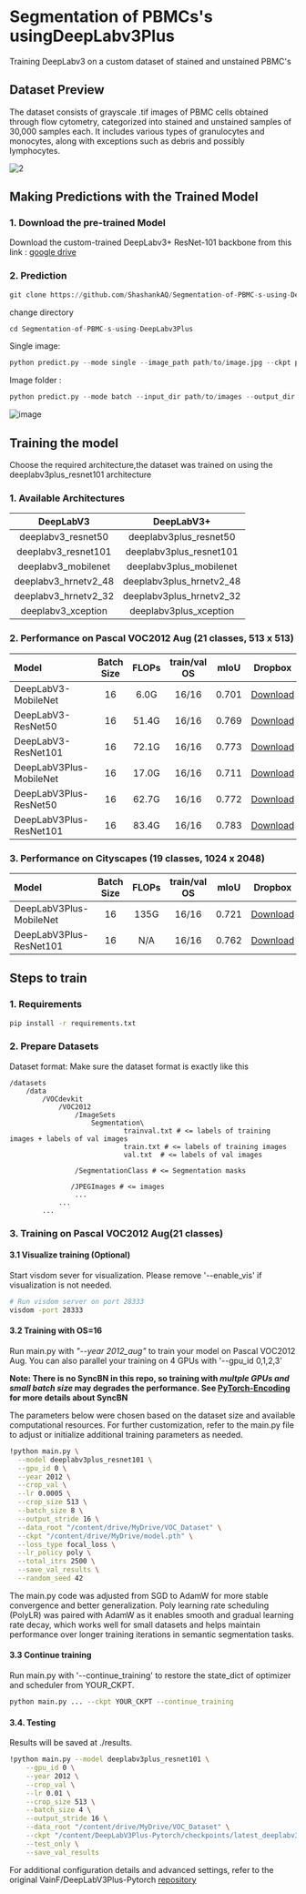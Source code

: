 # Segmentation of PBMCs's usingDeepLabv3Plus

Training DeepLabv3 on a custom dataset of stained and unstained PBMC's

## Dataset Preview
The dataset consists of grayscale .tif images of PBMC cells obtained through flow cytometry, categorized into stained and unstained samples of 30,000 samples each. It includes various types of granulocytes and monocytes, along with exceptions such as debris and possibly lymphocytes. 

![2](https://github.com/user-attachments/assets/3fa59927-41fa-4829-a698-ab4d12659761)

## Making Predictions with the Trained Model

### 1. Download the pre-trained Model

Download the custom-trained DeepLabv3+ ResNet-101 backbone from this link : [google drive](https://drive.google.com/file/d/1PLw7U5-MrrFQJ4oZue5TvnBdQ2x6IQ3a/view?usp=sharing)

### 2. Prediction

```python
git clone https://github.com/ShashankAQ/Segmentation-of-PBMC-s-using-DeepLabv3Plus.git

```
change directory

```python
cd Segmentation-of-PBMC-s-using-DeepLabv3Plus

```
Single image: 

```python
python predict.py --mode single --image_path path/to/image.jpg --ckpt path/to/model.pth --output_image result.png
```
Image folder :
```python
python predict.py --mode batch --input_dir path/to/images --output_dir path/to/save/results --ckpt path/to/model.pth
```
![image](https://github.com/user-attachments/assets/b2476eda-1760-4b95-afea-985f0bd31df1)

## Training the model
Choose the required architecture,the dataset was trained on using the deeplabv3plus_resnet101 architecture
### 1. Available Architectures
| DeepLabV3    |  DeepLabV3+        |
| :---: | :---:     |
|deeplabv3_resnet50|deeplabv3plus_resnet50|
|deeplabv3_resnet101|deeplabv3plus_resnet101|
|deeplabv3_mobilenet|deeplabv3plus_mobilenet ||
|deeplabv3_hrnetv2_48 | deeplabv3plus_hrnetv2_48 |
|deeplabv3_hrnetv2_32 | deeplabv3plus_hrnetv2_32 |
|deeplabv3_xception | deeplabv3plus_xception |

### 2. Performance on Pascal VOC2012 Aug (21 classes, 513 x 513)
|  Model          | Batch Size  | FLOPs  | train/val OS   |  mIoU        | Dropbox  | Tencent Weiyun  | 
| :--------        | :-------------: | :----:   | :-----------: | :--------: | :--------: | :----:   |
| DeepLabV3-MobileNet       | 16      |  6.0G      |   16/16  |  0.701     |    [Download](https://www.dropbox.com/s/uhksxwfcim3nkpo/best_deeplabv3_mobilenet_voc_os16.pth?dl=0)       | [Download](https://share.weiyun.com/A4ubD1DD) |
| DeepLabV3-ResNet50         | 16      |  51.4G     |  16/16   |  0.769     |    [Download](https://www.dropbox.com/s/3eag5ojccwiexkq/best_deeplabv3_resnet50_voc_os16.pth?dl=0) | [Download](https://share.weiyun.com/33eLjnVL) |
| DeepLabV3-ResNet101         | 16      |  72.1G     |  16/16   |  0.773     |    [Download](https://www.dropbox.com/s/vtenndnsrnh4068/best_deeplabv3_resnet101_voc_os16.pth?dl=0)       | [Download](https://share.weiyun.com/iCkzATAw)  |
| DeepLabV3Plus-MobileNet   | 16      |  17.0G      |  16/16   |  0.711    |    [Download](https://www.dropbox.com/s/0idrhwz6opaj7q4/best_deeplabv3plus_mobilenet_voc_os16.pth?dl=0)   | [Download](https://share.weiyun.com/djX6MDwM) |
| DeepLabV3Plus-ResNet50    | 16      |   62.7G     |  16/16   |  0.772     |    [Download](https://www.dropbox.com/s/dgxyd3jkyz24voa/best_deeplabv3plus_resnet50_voc_os16.pth?dl=0)   | [Download](https://share.weiyun.com/uTM4i2jG) |
| DeepLabV3Plus-ResNet101     | 16      |  83.4G     |  16/16   |  0.783     |    [Download](https://www.dropbox.com/s/bm3hxe7wmakaqc5/best_deeplabv3plus_resnet101_voc_os16.pth?dl=0)   | [Download](https://share.weiyun.com/UNPZr3dk) |

### 3. Performance on Cityscapes (19 classes, 1024 x 2048)

|  Model          | Batch Size  | FLOPs  | train/val OS   |  mIoU        | Dropbox  |  Tencent Weiyun  |
| :--------        | :-------------: | :----:   | :-----------: | :--------: | :--------: |  :----:   |
| DeepLabV3Plus-MobileNet   | 16      |  135G      |  16/16   |  0.721  |    [Download](https://www.dropbox.com/s/753ojyvsh3vdjol/best_deeplabv3plus_mobilenet_cityscapes_os16.pth?dl=0) | [Download](https://share.weiyun.com/aSKjdpbL) 
| DeepLabV3Plus-ResNet101   | 16      |  N/A      |  16/16   |  0.762  |    [Download](https://drive.google.com/file/d/1t7TC8mxQaFECt4jutdq_NMnWxdm6B-Nb/view?usp=sharing) | N/A |

## Steps to train

### 1. Requirements

```bash
pip install -r requirements.txt
```

### 2. Prepare Datasets

Dataset format:
Make sure the dataset format is exactly like this 
```
/datasets
    /data
        /VOCdevkit 
            /VOC2012
                /ImageSets
                    Segmentation\
                            trainval.txt # <= labels of training images + labels of val images
                            train.txt # <= labels of training images
                            val.txt  # <= labels of val images

                /SegmentationClass # <= Segmentation masks

               /JPEGImages # <= images
                ...
            ...
        ...
```
### 3. Training on Pascal VOC2012 Aug(21 classes)

#### 3.1 Visualize training (Optional)
Start visdom sever for visualization. Please remove '--enable_vis' if visualization is not needed. 

```bash
# Run visdom server on port 28333
visdom -port 28333
```
#### 3.2 Training with OS=16
Run main.py with *"--year 2012_aug"* to train your model on Pascal VOC2012 Aug. You can also parallel your training on 4 GPUs with '--gpu_id 0,1,2,3'

**Note: There is no SyncBN in this repo, so training with *multple GPUs and small batch size* may degrades the performance. See [PyTorch-Encoding](https://hangzhang.org/PyTorch-Encoding/tutorials/syncbn.html) for more details about SyncBN**

The parameters below were chosen based on the dataset size and available computational resources. For further customization, refer to the main.py file to adjust or initialize additional training parameters as needed.

```bash
!python main.py \
  --model deeplabv3plus_resnet101 \
  --gpu_id 0 \
  --year 2012 \
  --crop_val \
  --lr 0.0005 \
  --crop_size 513 \
  --batch_size 8 \
  --output_stride 16 \
  --data_root "/content/drive/MyDrive/VOC_Dataset" \
  --ckpt "/content/drive/MyDrive/model.pth" \
  --loss_type focal_loss \
  --lr_policy poly \
  --total_itrs 2500 \
  --save_val_results \
  --random_seed 42
```
The main.py code was adjusted from SGD to AdamW for more stable convergence and better generalization.
Poly learning rate scheduling (PolyLR) was paired with AdamW as it enables smooth and gradual learning rate decay, which works well for small datasets and helps maintain performance over longer training iterations in semantic segmentation tasks.

#### 3.3 Continue training

Run main.py with '--continue_training' to restore the state_dict of optimizer and scheduler from YOUR_CKPT.

```bash
python main.py ... --ckpt YOUR_CKPT --continue_training
```

#### 3.4. Testing

Results will be saved at ./results.

```bash
!python main.py --model deeplabv3plus_resnet101 \
    --gpu_id 0 \
    --year 2012 \
    --crop_val \
    --lr 0.01 \
    --crop_size 513 \
    --batch_size 4 \
    --output_stride 16 \
    --data_root "/content/drive/MyDrive/VOC_Dataset" \
    --ckpt "/content/DeepLabV3Plus-Pytorch/checkpoints/latest_deeplabv3plus_resnet101_voc_os16.pth" \
    --test_only \
    --save_val_results

```
 For additional configuration details and advanced settings, refer to the original VainF/DeepLabV3Plus-Pytorch [repository](https://github.com/VainF/DeepLabV3Plus-Pytorch/tree/master)






















